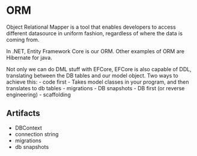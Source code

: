 # ORM
Object Relational Mapper is a tool that enables developers to access different datasource in uniform fashion, regardless of where the data is coming from.

In .NET, Entity Framework Core is our ORM. Other examples of ORM are Hibernate for java.

Not only we can do DML stuff with EFCore, EFCore is also capable of DDL, translating between the DB tables and our model object.
Two ways to achieve this:
    - code first
        - Takes model classes in your program, and then translates to db tables
        - migrations
        - DB snapshots
    - DB first (or reverse engineering)
        - scaffolding

## Artifacts
- DBContext
- connection string
- migrations
- db snapshots